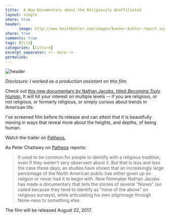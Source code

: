 ```yaml
---
title:  A New Documentary about the Religiously Unaffiliated
layout: single
share: true
header:
      image: http://www.keithbuhler.com/images/banner-buhler-report.svg
share: true
comments: true
tags: [film]
categories: [Culture]
excerpt_separator: <!--more-->
permalink: 
---
```


![header](http://wp.production.patheos.com/blogs/filmchat/files/2017/07/becomingtrulyhuman-1024x314.png)

*Disclosure: I worked as a production assistant on this film.*

Check out [this new documentary by Nathan Jacobs, titled *Becoming Truly Human*.](http://www.patheos.com/blogs/filmchat/2017/07/exclusive-watch-trailer-becoming-truly-human-documentary-religiously-unaffiliated.html) It will hit your interest on multiple levels -- if you are religious, or not religious, or formerly religious, or simply curious about trends in American life. 

I've screened film before its release and can attest that it is beautifully moving in ways that reveal more about the heights, and depths, of being human.

Watch the trailer on [Patheos.](http://www.patheos.com/blogs/filmchat/2017/07/exclusive-watch-trailer-becoming-truly-human-documentary-religiously-unaffiliated.html)

As Peter Chattawy on [Patheos](http://www.patheos.com/blogs/filmchat/2017/07/exclusive-watch-trailer-becoming-truly-human-documentary-religiously-unaffiliated.html) reports: 

> It used to be common for people to identify with a religious tradition, even if they weren’t very observant about it. But that is less and less the case these days, as studies have shown that an increasingly large percentage of the North American public has either given up on religion or never had it to begin with. Now filmmaker Nathan Jacobs has made a documentary that tells the stories of several “Nones” (so called because they tend to identify as “none of the above” on religious surveys), while articulating his own pilgrimage through None-ness to something else.

The film will be released August 22, 2017.